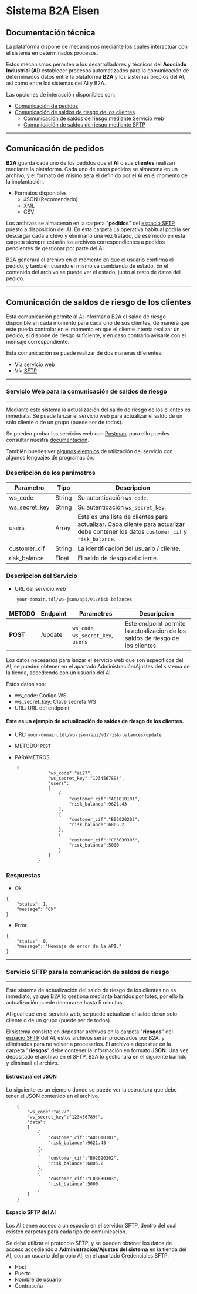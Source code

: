 # Sistema B2A Eisen
## Documentación técnica

La plataforma dispone de mecanismos mediante los cuales interactuar con el sistema en determinados procesos.

Estos mecanismos permiten a los desarrolladores y técnicos del **Asociado Industrial (AI)** establecer procesos automatizados para la comunicación de determinados datos entre la plataforma **B2A** y los sistemas propios del AI, así como entre los sistemas del AI y B2A.

Las opciones de interacción disponibles son:

* [Comunicación de pedidos](#comunicación-de-saldos-de-riesgo-de-los-clientes)
* [Comunicación de saldos de riesgo de los clientes](#comunicación-de-saldos-de-riesgo-de-los-clientes)
  * [Comunicación de saldos de riesgo mediante Servicio web](#servicio-web-para-la-comunicación-de-saldos-de-riesgo)  
  * [Comunicación de saldos de riesgo mediante SFTP](#servicio-sftp-para-la-comunicación-de-saldos-de-riesgo)

***
## Comunicación de pedidos

**B2A** guarda cada uno de los pedidos que el **AI** o sus **clientes** realizan mediante la plataforma.
Cada uno de estos pedidos se almacena en un archivo, y el formato del mismo será el definido por el AI en el momento de la implantación. 
* Formatos disponibles
    * JSON (Recomendado)
    * XML
    * CSV

Los archivos se almacenan en la carpeta "**pedidos**" del [espacio SFTP](#espacio-sftp-del-ai) puesto a disposición del AI. En esta carpeta 
La operativa habitual podría ser descargar cada archivo y eliminarlo una vez tratado, de ese modo en esta carpeta siempre estarán los archivos correspondientes a pedidos pendientes de gestionar por parte del AI. 

B2A generará el archivo en el momento en que el usuario confirma el pedido, y también cuando el mismo va cambiando de estado. 
En el contenido del archivo se puede ver el estado, junto al resto de datos del pedido.
***

## Comunicación de saldos de riesgo de los clientes

Esta comunicación permite al AI informar a B2A el saldo de riesgo disponible en cada momento para cada uno de sus clientes, 
de manera que este pueda controlar en el momento en que el cliente intenta realizar un pedido, si dispone de riesgo suficiente, 
y en caso contrario avisarle con el mensaje correspondiente.

Esta comunicación se puede realizar de dos maneras diferentes:
* Vía [servicio web](#servicio-web-para-la-comunicación-de-saldos-de-riesgo)
* Vía [SFTP](#servicio-sftp-para-la-comunicación-de-saldos-de-riesgo)

***
### Servicio Web para la comunicación de saldos de riesgo
***

Mediante este sistema la actualización del saldo de riesgo de los clientes es inmediata. Se puede lanzar el servicio web para actualizar el saldo de un solo cliente 
o de un grupo (puede ser de todos).

Se pueden probar los servicios web con [Postman](https://www.postman.com/), para ello puedes consultar nuestra [documentación](POSTMAN.md).

También puedes ver [algunos ejemplos](EXAMPLES.md) de utilización del servicio con algunos lenguajes de programación.

### Descripción de los parámetros

| Parametro | Tipo |  Descripcion |
| ---------- | --- | --- |
| ws_code | String | Su autenticación `ws_code`. |
| ws_secret_key | String |  Su autenticación `ws_secret_key`. |
| users | Array | Esta es una lista de clientes para actualizar. Cada cliente para actualizar debe contener los datos `customer_cif` y` risk_balance`. |
| customer_cif | String | La identificación del usuario / cliente. |
| risk_balance | Float | El saldo de riesgo del cliente. |

### Descripcion del Servicio

- URL del servicio web

```
    your-domain.tdl/wp-json/api/v1/risk-balances
```

| METODO | Endpoint | Parametros |  Descripcion |
| ------ | -------- | ---------- | --- |
| **POST** | /update |  `ws_code`, `ws_secret_key`, `users` |  Este endpoint permite la actualizacion de los saldos de riesgo de los clientes. |

Los datos necesarios para lanzar el servicio web que son específicos del AI, 
se pueden obtener en el apartado Administración/Ajustes del sistema de la tienda, accediendo con un usuario del AI. 

Estos datos son:
* ws_code: Código WS
* ws_secret_key: Clave secreta WS
* URL: URL del endpoint

#### Este es un ejemplo de actualización de saldos de riesgo de los clientes.

- URL:        ` your-domain.tdl/wp-json/api/v1/risk-balances/update `

- METODO:     ` POST `

- PARAMETROS

```
    {
                "ws_code":"ai27",
                "ws_secret_key":"123456789!",
                "users":
                [
                    {
                        "customer_cif":"A01010101",
                        "risk_balance":9621.43
                    },
                    {
                        "customer_cif":"B02020202",
                        "risk_balance":6805.2
                    },
                    {
                        "customer_cif":"C03030303",
                        "risk_balance":5000
                    }
                ]
            }        
```

### Respuestas

- Ok

```
{
    "status": 1,
    "message": "Ok"    
}
```

- Error

```
{
    "status": 0,
    "message": "Mensaje de error de la API."    
}
```

***
### Servicio SFTP para la comunicación de saldos de riesgo
***
Este sistema de actualización del saldo de riesgo de los clientes no es inmediato, 
ya que B2A lo gestiona mediante barridos por lotes, por ello la actualización puede demorarse hasta 5 minutos.

Al igual que en el servicio web, se puede actualizar el saldo de un solo cliente o de un grupo (puede ser de todos).

El sistema consiste en depositar archivos en la carpeta "**riesgos**" del [espacio SFTP](#espacio-sftp-del-ai) del AI, 
estos archivos serán procesados por B2A, y eliminados para no volver a procesarlos. 
El archivo a depositar en la carpeta "**riesgos**" debe contener la información en formato **JSON**. Una vez depositado el archivo en el SFTP, B2A lo gestionará en el siguiente barrido y eliminará el archivo.

#### Estructura del JSON

Lo siguiente es un ejemplo donde se puede ver la estructura que debe tener el JSON contenido en el archivo.
```
    {
        "ws_code":"ai27",
        "ws_secret_key":"123456789!",
        "data":
        [
            {
                "customer_cif":"A01010101",
                "risk_balance":9621.43
            },
            {
                "customer_cif":"B02020202",
                "risk_balance":6805.2
            },
            {
                "customer_cif":"C03030303",
                "risk_balance":5000
            }
        ]
    }        
```

#### Espacio SFTP del AI

Los AI tienen acceso a un espacio en el servidor SFTP, dentro del cual existen carpetas para cada tipo de comunicación.

Se debe utilizar el protocolo SFTP, y se pueden obtener los datos de acceso accediendo a **Administración/Ajustes del sistema** en la tienda del AI, con un usuario del propio AI, 
 en el apartado Credenciales SFTP.
* Host
* Puerto
* Nombre de usuario
* Contraseña